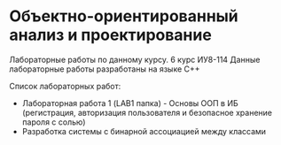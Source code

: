 # Объектно-ориентированный анализ и проектирование
Лабораторные работы по данному курсу.
6 курс ИУ8-114
Данные лабораторные работы разработаны на языке С++

Список лабораторных работ: 
* Лабораторная работа 1 (LAB1 папка) - Основы ООП в ИБ (регистрация, авторизация пользователя и безопасное хранение пароля с солью)
* Разработка системы с бинарной ассоциацией между классами 
